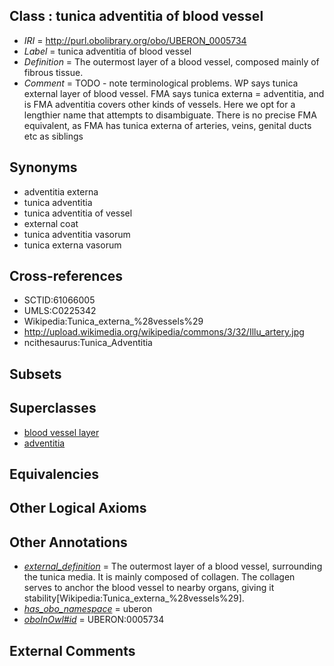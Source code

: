 
## Class : tunica adventitia of blood vessel

 * *IRI* = http://purl.obolibrary.org/obo/UBERON_0005734
 * *Label* = tunica adventitia of blood vessel
 * *Definition* = The outermost layer of a blood vessel, composed mainly of fibrous tissue.
 * *Comment* = TODO - note terminological problems. WP says tunica external layer of blood vessel. FMA says tunica externa = adventitia, and is FMA adventitia covers other kinds of vessels. Here we opt for a lengthier name that attempts to disambiguate. There is no precise FMA equivalent, as FMA has tunica externa of arteries, veins, genital ducts etc as siblings

## Synonyms

 * adventitia externa
 * tunica adventitia
 * tunica adventitia of vessel
 * external coat
 * tunica adventitia vasorum
 * tunica externa vasorum

## Cross-references

 * SCTID:61066005
 * UMLS:C0225342
 * Wikipedia:Tunica_externa_%28vessels%29
 * http://upload.wikimedia.org/wikipedia/commons/3/32/Illu_artery.jpg
 * ncithesaurus:Tunica_Adventitia

## Subsets


## Superclasses

 * [blood vessel layer](../../UBERON/97/UBERON_0004797.md)
 * [adventitia](../../UBERON/42/UBERON_0005742.md)

## Equivalencies


## Other Logical Axioms


## Other Annotations

 * *[external_definition](../../UBPROP/01/UBPROP_0000001.md)* = The outermost layer of a blood vessel, surrounding the tunica media. It is mainly composed of collagen. The collagen serves to anchor the blood vessel to nearby organs, giving it stability[Wikipedia:Tunica_externa_%28vessels%29].
 * *[has_obo_namespace](../../ce/oboInOwl#hasOBONamespace.md)* = uberon
 * *[oboInOwl#id](../../id/oboInOwl#id.md)* = UBERON:0005734

## External Comments


